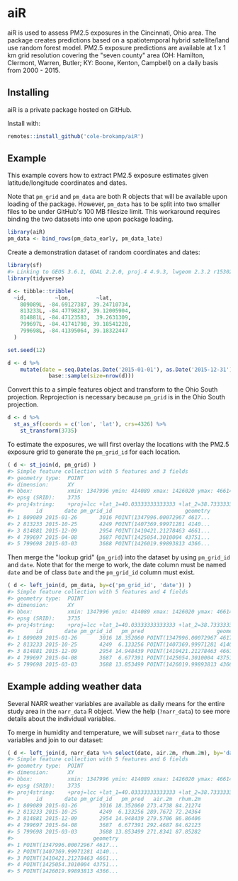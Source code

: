 <!-- README.md is generated from README.Rmd. Please edit that file -->
aiR
===

aiR is used to assess PM2.5 exposures in the Cincinnati, Ohio area. The package creates predictions based on a spatiotemporal hybrid satellite/land use random forest model. PM2.5 exposure predictions are available at 1 x 1 km grid resolution covering the "seven county" area (OH: Hamilton, Clermont, Warren, Butler; KY: Boone, Kenton, Campbell) on a daily basis from 2000 - 2015.

Installing
----------

aiR is a private package hosted on GitHub.

Install with:

``` r
remotes::install_github('cole-brokamp/aiR')
```

Example
-------

This example covers how to extract PM2.5 exposure estimates given latitude/longitude coordinates and dates.

Note that `pm_grid` and `pm_data` are both R objects that will be available upon loading of the package. However, `pm_data` has to be split into two smaller files to be under GitHub's 100 MB filesize limit. This workaround requires binding the two datasets into one upon package loading.

``` r
library(aiR)
pm_data <- bind_rows(pm_data_early, pm_data_late)
```

Create a demonstration dataset of random coordinates and dates:

``` r
library(sf)
#> Linking to GEOS 3.6.1, GDAL 2.2.0, proj.4 4.9.3, lwgeom 2.3.2 r15302
library(tidyverse)

d <- tibble::tribble(
  ~id,         ~lon,        ~lat,
    809089L, -84.69127387, 39.24710734,
    813233L, -84.47798287, 39.12005904,
    814881L, -84.47123583,  39.2631309,
    799697L, -84.41741798, 39.18541228,
    799698L, -84.41395064, 39.18322447
  )

set.seed(12)

d <- d %>%
    mutate(date = seq.Date(as.Date('2015-01-01'), as.Date('2015-12-31'), by=1) %>%
             base::sample(size=nrow(d)))
```

Convert this to a simple features object and transform to the Ohio South projection. Reprojection is necessary because `pm_grid` is in the Ohio South projection.

``` r
d <- d %>%
  st_as_sf(coords = c('lon', 'lat'), crs=4326) %>% 
    st_transform(3735)
```

To estimate the exposures, we will first overlay the locations with the PM2.5 exposure grid to generate the `pm_grid_id` for each location.

``` r
( d <- st_join(d, pm_grid) )
#> Simple feature collection with 5 features and 3 fields
#> geometry type:  POINT
#> dimension:      XY
#> bbox:           xmin: 1347996 ymin: 414089 xmax: 1426020 ymax: 466143.5
#> epsg (SRID):    3735
#> proj4string:    +proj=lcc +lat_1=40.03333333333333 +lat_2=38.73333333333333 +lat_0=38 +lon_0=-82.5 +x_0=600000 +y_0=0 +ellps=GRS80 +towgs84=0,0,0,0,0,0,0 +units=us-ft +no_defs
#>       id       date pm_grid_id                       geometry
#> 1 809089 2015-01-26       3016 POINT(1347996.00072967 4617...
#> 2 813233 2015-10-25       4249 POINT(1407369.99971281 4140...
#> 3 814881 2015-12-09       2954 POINT(1410421.21278463 4661...
#> 4 799697 2015-04-08       3687 POINT(1425054.3010004 43751...
#> 5 799698 2015-03-03       3688 POINT(1426019.99893813 4366...
```

Then merge the "lookup grid" (`pm_grid`) into the dataset by using `pm_grid_id` and `date`. Note that for the merge to work, the date column must be named `date` and be of class `Date` and the `pm_grid_id` column must exist.

``` r
( d <- left_join(d, pm_data, by=c('pm_grid_id', 'date')) )
#> Simple feature collection with 5 features and 4 fields
#> geometry type:  POINT
#> dimension:      XY
#> bbox:           xmin: 1347996 ymin: 414089 xmax: 1426020 ymax: 466143.5
#> epsg (SRID):    3735
#> proj4string:    +proj=lcc +lat_1=40.03333333333333 +lat_2=38.73333333333333 +lat_0=38 +lon_0=-82.5 +x_0=600000 +y_0=0 +ellps=GRS80 +towgs84=0,0,0,0,0,0,0 +units=us-ft +no_defs
#>       id       date pm_grid_id   pm_pred                       geometry
#> 1 809089 2015-01-26       3016 18.352060 POINT(1347996.00072967 4617...
#> 2 813233 2015-10-25       4249  6.133256 POINT(1407369.99971281 4140...
#> 3 814881 2015-12-09       2954 14.948439 POINT(1410421.21278463 4661...
#> 4 799697 2015-04-08       3687  6.677391 POINT(1425054.3010004 43751...
#> 5 799698 2015-03-03       3688 13.853499 POINT(1426019.99893813 4366...
```

Example adding weather data
---------------------------

Several NARR weather variables are available as daily means for the entire study area in the `narr_data` R object. View the help (`?narr_data`) to see more details about the individual variables.

To merge in humidity and temperature, we will subset `narr_data` to those variables and join to our dataset:

``` r
( d <- left_join(d, narr_data %>% select(date, air.2m, rhum.2m), by='date') )
#> Simple feature collection with 5 features and 6 fields
#> geometry type:  POINT
#> dimension:      XY
#> bbox:           xmin: 1347996 ymin: 414089 xmax: 1426020 ymax: 466143.5
#> epsg (SRID):    3735
#> proj4string:    +proj=lcc +lat_1=40.03333333333333 +lat_2=38.73333333333333 +lat_0=38 +lon_0=-82.5 +x_0=600000 +y_0=0 +ellps=GRS80 +towgs84=0,0,0,0,0,0,0 +units=us-ft +no_defs
#>       id       date pm_grid_id   pm_pred   air.2m  rhum.2m
#> 1 809089 2015-01-26       3016 18.352060 273.4738 84.21274
#> 2 813233 2015-10-25       4249  6.133256 289.7672 72.24364
#> 3 814881 2015-12-09       2954 14.948439 279.5706 86.86406
#> 4 799697 2015-04-08       3687  6.677391 292.4687 84.62123
#> 5 799698 2015-03-03       3688 13.853499 271.8341 87.85282
#>                         geometry
#> 1 POINT(1347996.00072967 4617...
#> 2 POINT(1407369.99971281 4140...
#> 3 POINT(1410421.21278463 4661...
#> 4 POINT(1425054.3010004 43751...
#> 5 POINT(1426019.99893813 4366...
```
